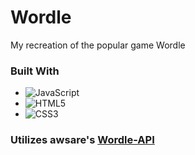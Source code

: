 # Wordle
My recreation of the popular game Wordle

### Built With

* ![JavaScript](https://img.shields.io/badge/javascript-%23323330.svg?style=for-the-badge&logo=javascript&logoColor=%23F7DF1E)
* ![HTML5](https://img.shields.io/badge/html5-%23E34F26.svg?style=for-the-badge&logo=html5&logoColor=white)
*	![CSS3](https://img.shields.io/badge/css3-%231572B6.svg?style=for-the-badge&logo=css3&logoColor=white)
### Utilizes awsare's [Wordle-API](https://github.com/awsare/Wordle-API)